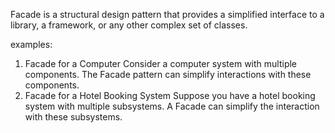 Facade is a structural design pattern that provides a simplified interface
to a library, a framework, or any other complex set of classes.

examples:
1.  Facade for a Computer
    Consider a computer system with multiple components.
    The Facade pattern can simplify interactions with these components.
2. Facade for a Hotel Booking System
   Suppose you have a hotel booking system with multiple subsystems. 
   A Facade can simplify the interaction with these subsystems.
